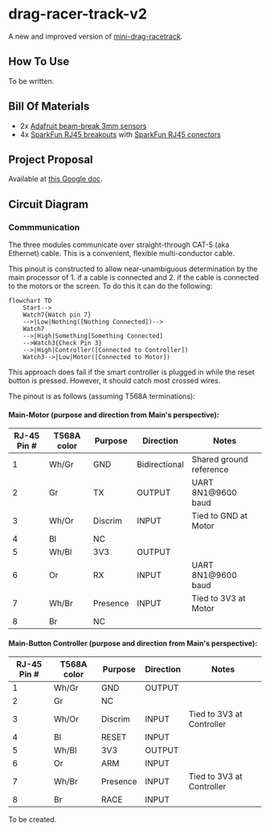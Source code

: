 # drag-racer-track-v2
A new and improved version of [mini-drag-racetrack](https://github.com/rivques/mini-drag-racetrack).

## How To Use
To be written.

## Bill Of Materials
* 2x [Adafruit beam-break 3mm sensors](https://www.adafruit.com/product/2167)
* 4x [SparkFun RJ45 breakouts](https://www.sparkfun.com/sparkfun-rj45-breakout.html) with [SparkFun RJ45 conectors](https://www.sparkfun.com/rj45-8-pin-connector.html)
## Project Proposal
Available at [this Google doc](https://docs.google.com/document/d/1fPM3jAb2btpLcQTNEUYPZXAGJ7guPSih1aArkj4l1_s/edit?usp=sharing).

## Circuit Diagram
### Commmunication
The three modules communicate over straight-through CAT-5 (aka Ethernet) cable. This is a convenient, flexible multi-conductor cable. 

This pinout is constructed to allow near-unambiguous determination by the main processor of 1. if a cable is connected and 2. if the cable is connected to the motors or the screen.
To do this it can do the following:
```mermaid
flowchart TD
    Start-->
    Watch7{Watch pin 7}
    -->|Low|Nothing([Nothing Connected])-->
    Watch7
    -->|High|Something[Something Connected]
    -->Watch3{Check Pin 3}
    -->|High|Controller([Connected to Controller])
    Watch3-->|Low|Motor([Connected to Motor])
```
This approach does fail if the smart controller is plugged in while the reset button is pressed. However, it should catch most crossed wires.

The pinout is as follows (assuming T568A terminations):
#### Main-Motor (purpose and direction from Main's perspective):
RJ-45 Pin # | T568A color | Purpose | Direction | Notes
---|---|---|---|---
1|Wh/Gr|GND|Bidirectional|Shared ground reference
2|Gr|TX|OUTPUT|UART 8N1@9600 baud
3|Wh/Or|Discrim|INPUT|Tied to GND at Motor
4|Bl|NC||
5|Wh/Bl|3V3|OUTPUT|
6|Or|RX|INPUT|UART 8N1@9600 baud
7|Wh/Br|Presence|INPUT|Tied to 3V3 at Motor
8|Br|NC||

#### Main-Button Controller (purpose and direction from Main's perspective):
RJ-45 Pin # | T568A color | Purpose | Direction | Notes
---|---|---|---|---
1|Wh/Gr|GND|OUTPUT|
2|Gr|NC||
3|Wh/Or|Discrim|INPUT|Tied to 3V3 at Controller
4|Bl|RESET|INPUT|
5|Wh/Bl|3V3|OUTPUT|
6|Or|ARM|INPUT|
7|Wh/Br|Presence|INPUT|Tied to 3V3 at Controller
8|Br|RACE|INPUT|

To be created.

## 